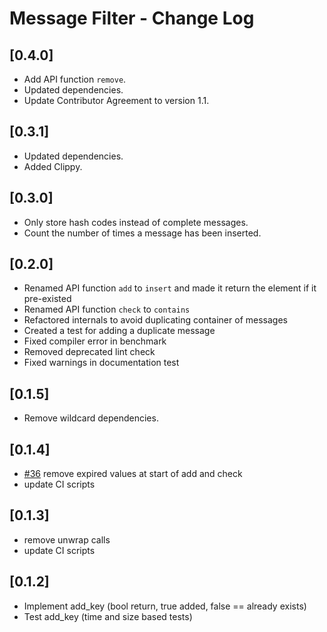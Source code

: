 # Message Filter - Change Log

## [0.4.0]
- Add API function `remove`.
- Updated dependencies.
- Update Contributor Agreement to version 1.1.

## [0.3.1]
- Updated dependencies.
- Added Clippy.

## [0.3.0]
- Only store hash codes instead of complete messages.
- Count the number of times a message has been inserted.

## [0.2.0]
- Renamed API function `add` to `insert` and made it return the element if it pre-existed
- Renamed API function `check` to `contains`
- Refactored internals to avoid duplicating container of messages
- Created a test for adding a duplicate message
- Fixed compiler error in benchmark
- Removed deprecated lint check
- Fixed warnings in documentation test

## [0.1.5]
- Remove wildcard dependencies.

## [0.1.4]
- [#36](https://github.com/maidsafe/message_filter/pull/36) remove expired values at start of add and check
- update CI scripts

## [0.1.3]
- remove unwrap calls
- update CI scripts

## [0.1.2]
- Implement add_key  (bool return, true added, false == already exists)
- Test add_key (time and size based tests)
